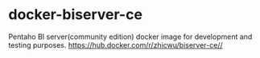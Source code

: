 # docker-biserver-ce
Pentaho BI server(community edition) docker image for development and testing purposes. https://hub.docker.com/r/zhicwu/biserver-ce// 
